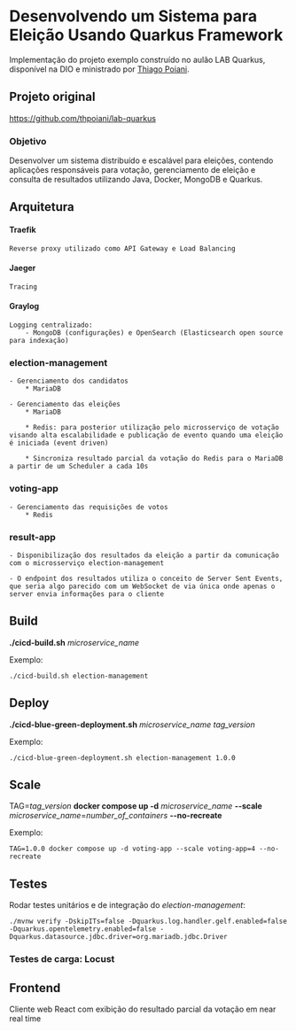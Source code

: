 # Desenvolvendo um Sistema para Eleição Usando Quarkus Framework

Implementação do projeto exemplo construído no aulão LAB Quarkus, disponível na DIO e ministrado por [Thiago Poiani](https://github.com/thpoiani).

## Projeto original

https://github.com/thpoiani/lab-quarkus

### Objetivo

Desenvolver um sistema distribuído e escalável para eleições, contendo aplicações responsáveis para votação, gerenciamento de eleição e consulta de resultados utilizando Java, Docker, MongoDB e Quarkus.

## Arquitetura

#### Traefik
	Reverse proxy utilizado como API Gateway e Load Balancing

#### Jaeger
	Tracing

#### Graylog
	Logging centralizado:
		- MongoDB (configurações) e OpenSearch (Elasticsearch open source para indexação)

### election-management
	- Gerenciamento dos candidatos
		* MariaDB

	- Gerenciamento das eleições
		* MariaDB
		
		* Redis: para posterior utilização pelo microsserviço de votação visando alta escalabilidade e publicação de evento quando uma eleição é iniciada (event driven)
		
		* Sincroniza resultado parcial da votação do Redis para o MariaDB a partir de um Scheduler a cada 10s

### voting-app
	- Gerenciamento das requisições de votos
		* Redis

### result-app
	- Disponibilização dos resultados da eleição a partir da comunicação com o microsserviço election-management
	
	- O endpoint dos resultados utiliza o conceito de Server Sent Events, que seria algo parecido com um WebSocket de via única onde apenas o server envia informações para o cliente

## Build

**./cicd-build.sh** _microservice_name_

Exemplo:

```shell script
./cicd-build.sh election-management
```

## Deploy

**./cicd-blue-green-deployment.sh** _microservice_name_ _tag_version_

Exemplo:

```shell script
./cicd-blue-green-deployment.sh election-management 1.0.0
```

## Scale

TAG=_tag_version_ **docker compose up -d** _microservice_name_ **--scale** _microservice_name_=_number_of_containers_ **--no-recreate**

Exemplo:

```shell script
TAG=1.0.0 docker compose up -d voting-app --scale voting-app=4 --no-recreate
```

## Testes

Rodar testes unitários e de integração do _election-management_:

```shell script
./mvnw verify -DskipITs=false -Dquarkus.log.handler.gelf.enabled=false -Dquarkus.opentelemetry.enabled=false -Dquarkus.datasource.jdbc.driver=org.mariadb.jdbc.Driver
```

### Testes de carga: **Locust**

## Frontend

Cliente web React com exibição do resultado parcial da votação em near real time
